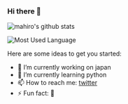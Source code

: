 ### Hi there 👋


![mahiro's github stats](https://github-readme-stats.vercel.app/api?username=mahiro72)

![Most Used Language](https://github-readme-stats.vercel.app/api/top-langs/?username=zizi4n5)

Here are some ideas to get you started:

- 🔭 I’m currently working on japan
- 🌱 I’m currently learning python
- 📫 How to reach me: [twitter](https://twitter.com/kzhMEzKhYxG1LOv)
- ⚡ Fun fact: 🐍

